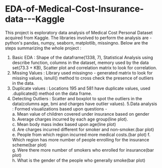 # EDA-of-Medical-Cost-Insurance-data---Kaggle
This project is exploratory data analysis of Medical Cost Personal Dataset acquired from Kaggle. The libraries involved to perform the analysis are - python's pandas, numpy, seaborn, matplotlib, missingno.
Below are the steps summarizing the whole project :
1. Basic EDA : Shape of the dataframe(1338, 7), Statistical Analysis using describe function, columns in the dataset, memory used by the data set(73.3 + KB), Scatter plot and correlation matrix to look for correlation.
2. Missing Values : Library used missingno - generated matrix to look for missing values, isnull() method to cross check the presence of outliers in the data.
3. Duplicate values : Locations 195 and 581 have duplicate values, used .duplicated() method on the data frame. 
4. Detecting Outliers : Scatter and boxplot to spot the outliers in the data(columns age, bmi and charges have outlier values).
5.Data analysis : Formed visualizations based upon questions -    
  a. Mean value of children covered under insurance based on gender    
  b. Average charges incurred by each age group(line plot).    
  c. Mean body mass index based upon age(line plot)    
  d. Are charges incurred different for smoker and non-smoker.(bar plot)   
  e. People from which region incurred more medical costs.(bar plot)
  f.  Which region has more number of people enrolling for the insurance scheme(bar plot)    
  g. Were there more number of smokers who enrolled for insurance(bar plot)   
  h. What is the gender of the people who generally smoke(bar plot)    
